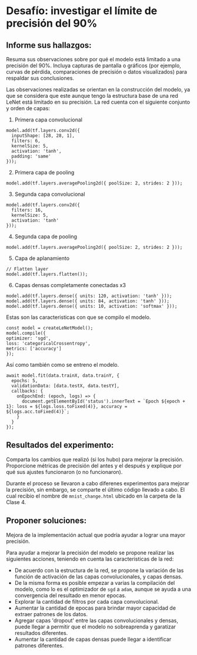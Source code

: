 # Desafío: investigar el límite de precisión del 90%
## Informe sus hallazgos:
Resuma sus observaciones sobre por qué el modelo está limitado a una precisión del 90%.
Incluya capturas de pantalla o gráficos (por ejemplo, curvas de pérdida, comparaciones de precisión o datos visualizados) para respaldar sus conclusiones.

Las observaciones realizadas se orientan en la construcción del modelo, ya que se considera que este aunque tengo la estructura base de una red LeNet está limitado en su precisión. La red cuenta con el siguiente conjunto y orden de capas:
1. Primera capa convolucional
```
model.add(tf.layers.conv2d({
  inputShape: [28, 28, 1],
  filters: 6,
  kernelSize: 5,
  activation: 'tanh',
  padding: 'same'
}));
```
2. Primera capa de pooling
```
model.add(tf.layers.averagePooling2d({ poolSize: 2, strides: 2 }));
```
3. Segunda capa convolucional
```
model.add(tf.layers.conv2d({
  filters: 16,
  kernelSize: 5,
  activation: 'tanh'
}));
```
4. Segunda capa de pooling
```
model.add(tf.layers.averagePooling2d({ poolSize: 2, strides: 2 }));
```
5. Capa de aplanamiento
```
// Flatten layer
model.add(tf.layers.flatten());
```
6. Capas densas completamente conectadas x3
```
model.add(tf.layers.dense({ units: 120, activation: 'tanh' }));
model.add(tf.layers.dense({ units: 84, activation: 'tanh' }));
model.add(tf.layers.dense({ units: 10, activation: 'softmax' }));
```
Estas son las caracteristicas con que se compilo el modelo.
```
const model = createLeNetModel();
model.compile({
optimizer: 'sgd',
loss: 'categoricalCrossentropy',
metrics: ['accuracy']
});
```

Así como también como se entreno el modelo.
```
await model.fit(data.trainX, data.trainY, {
  epochs: 5,
  validationData: [data.testX, data.testY],
  callbacks: {
    onEpochEnd: (epoch, logs) => {
      document.getElementById('status').innerText = `Epoch ${epoch + 1}: loss = ${logs.loss.toFixed(4)}, accuracy = ${logs.acc.toFixed(4)}`;
    }
  }
});
```

## Resultados del experimento:
Comparta los cambios que realizó (si los hubo) para mejorar la precisión.
Proporcione métricas de precisión del antes y el después y explique por qué sus ajustes funcionaron (o no funcionaron).

Durante el proceso se llevaron a cabo diferenes experimentos para mejorar la precisión, sin embargo, se comparte el último código llevado a cabo. El cual recibio el nombre de `mnist_change.html` ubicado en la carpeta de la Clase 4.

## Proponer soluciones:
Mejora de la implementación actual que podría ayudar a lograr una mayor precisión.

Para ayudar a mejorar la precisión del modelo se propone realizar las siguientes acciones, teniendo en cuenta las caracteristicas de la red:
- De acuerdo con la estructura de la red, se propone la variación de las función de activación de las capas convolucionales, y capas densas.
- De la misma forma es posible empezar a varias la compilación del modelo, como lo es el optimizador de `sgd` a `adam`, aunque se ayuda a una convergencia del resultado en menor epocas.
- Explorar la cantidad de filtros por cada capa convolucional.
- Aumentar la cantidad de epocas para brindar mayor capacidad de extraer patrones de los datos.
- Agregar capas 'dropout' entre las capas convolucionales y densas, puede llegar a permitir que el modelo no sobreaprenda y garatizar resultados diferentes.
- Aumentar la cantidad de capas densas puede llegar a identificar patrones diferentes.
